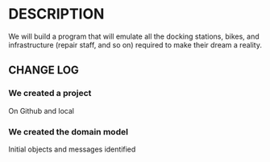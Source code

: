 # DESCRIPTION
We will build a program that will emulate all the docking stations, bikes, and infrastructure (repair staff, and so on) required to make their dream a reality.

## CHANGE LOG
### We created a project
On Github and local

### We created the domain model
Initial objects and messages identified

